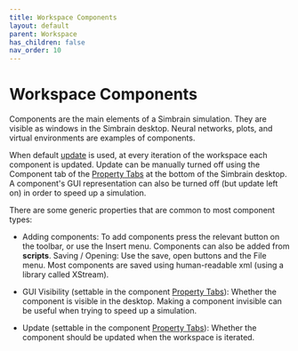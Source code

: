 ```yaml
---
title: Workspace Components
layout: default
parent: Workspace
has_children: false
nav_order: 10
---
```


# Workspace Components

Components are the main elements of a Simbrain simulation. They are visible as windows in the Simbrain desktop. Neural networks, plots, and virtual environments are examples of components.

When default [update](update.html) is used, at every iteration of the workspace each component is updated. Update can be manually turned off using the Component tab of the [Property Tabs](propertyTabs.html) at the bottom of the Simbrain desktop. A component's GUI representation can also be turned off (but update left on) in order to speed up a simulation.

There are some generic properties that are common to most component types:

- Adding components: To add components press the relevant button on the toolbar, or use the Insert menu. Components can also be added from **scripts**.
Saving / Opening: Use the save, open buttons and the File menu.  Most components are saved using human-readable xml (using a library called XStream).

- GUI Visibility (settable in the component [Property Tabs](propertyTabs.html)): Whether the component is visible in the desktop.  Making a component invisible can be useful when trying to speed up a simulation.

- Update (settable in the component [Property Tabs](propertyTabs.html)): Whether the component should be updated  when the workspace is iterated.
